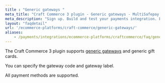 ```yaml
---
title : "Generic gateways "
meta_title: "Craft Commerce 3 plugin - Generic gateways - MultiSafepay Docs"
meta_description: "Sign up. Build and test your payments integration. Explore our products and services. Use our API reference, SDKs, and wrappers. Get support."
layout: "faqdetail"
url: '/ecommerce-platforms/craft-commerce/generic-gateways/'
aliases:
    - /payments/integrations/ecommerce-platforms/craftcommerce/faq/generic-gateways/
---
```


The Craft Commerce 3 plugin supports [generic gateways](/faq/general/generic-gateways/) and generic gift cards.

You can specify the gateway code and gateway label. 

All payment methods are supported.

